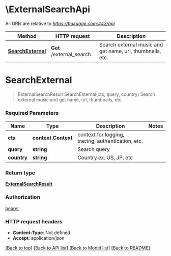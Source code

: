 # \ExternalSearchApi

All URIs are relative to *https://bakuage.com:443/api*

Method | HTTP request | Description
------------- | ------------- | -------------
[**SearchExternal**](ExternalSearchApi.md#SearchExternal) | **Get** /external_search | Search external music and get name, url, thumbnails, etc.


# **SearchExternal**
> ExternalSearchResult SearchExternal(ctx, query, country)
Search external music and get name, url, thumbnails, etc.

### Required Parameters

Name | Type | Description  | Notes
------------- | ------------- | ------------- | -------------
 **ctx** | **context.Context** | context for logging, tracing, authentication, etc.
  **query** | **string**| Search query | 
  **country** | **string**| Country ex. US, JP, etc | 

### Return type

[**ExternalSearchResult**](ExternalSearchResult.md)

### Authorization

[bearer](../README.md#bearer)

### HTTP request headers

 - **Content-Type**: Not defined
 - **Accept**: application/json

[[Back to top]](#) [[Back to API list]](../README.md#documentation-for-api-endpoints) [[Back to Model list]](../README.md#documentation-for-models) [[Back to README]](../README.md)

